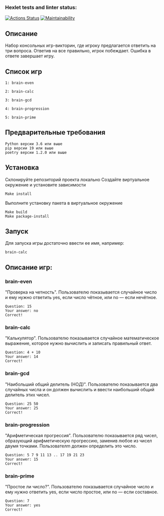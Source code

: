 ### Hexlet tests and linter status:
[![Actions Status](https://github.com/baseven/python-project-49/workflows/hexlet-check/badge.svg)](https://github.com/baseven/python-project-49/actions)
[![Maintainability](https://api.codeclimate.com/v1/badges/3ec6a9e9fbb0ea763a95/maintainability)](https://codeclimate.com/github/baseven/python-project-49/maintainability)

## Описание
Набор консольных игр-викторин, где игроку предлагается ответить на три вопроса. Ответив на все правильно, игрок побеждает. Ошибка в ответе завершает игру.

## Список игр
```
1: brain-even

2: brain-calc

3: brain-gcd

4: brain-progression

5: brain-prime
```

## Предварительные требования
```
Python версии 3.6 или выше
pip версии 19 или выше
poetry версии 1.2.0 или выше
```

## Установка
Склонируйте репозиторий проекта локально
Создайте виртуальное окружение и установите зависимости
```
Make install
```
Выполните установку пакета в виртуальное окружение
```
Make build
Make package-install
```

## Запуск
Для запуска игры достаточно ввести ее имя, например:
```
brain-calc
```

## Описание игр:

### brain-even
"Проверка на четность". Пользователю показывается случайное число и ему нужно ответить yes, если число чётное, или no — если нечётное.
```
Question: 15
Your answer: no
Correct!
```
### brain-calc
"Калькулятор". Пользователю показывается случайное математическое выражение, которое нужно вычислить и записать правильный ответ.
```
Question: 4 + 10
Your answer: 14
Correct!
```
### brain-gcd
"Наибольший общий делитель (НОД)". Пользователю показывается два случайных числа и он должен вычислить и ввести наибольший общий делитель этих чисел.
```
Question: 25 50
Your answer: 25
Correct!
```
### brain-progression
"Арифметическая прогрессия". Пользователю показывается ряд чисел, образующий арифметическую прогрессию, заменив любое из чисел двумя точками. Пользователm должен определить это число.
```
Question: 5 7 9 11 13 .. 17 19 21 23
Your answer: 15
Correct!
```
### brain-prime
"Простое ли число?". Пользователю показывается случайное число и ему нужно ответить yes, если число простое, или no — если составное.

```
Question: 7
Your answer: yes
Correct!
```